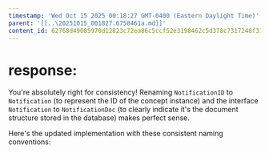 ```yaml
---
timestamp: 'Wed Oct 15 2025 00:18:27 GMT-0400 (Eastern Daylight Time)'
parent: '[[..\20251015_001827.6758461a.md]]'
content_id: 62768d49085970d12823c72ea86c5ccf52e3198462c5d378c7317248f31efde5
---
```


# response:

You're absolutely right for consistency! Renaming `NotificationID` to `Notification` (to represent the ID of the concept instance) and the interface `Notification` to `NotificationDoc` (to clearly indicate it's the document structure stored in the database) makes perfect sense.

Here's the updated implementation with these consistent naming conventions:
